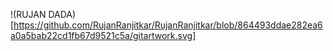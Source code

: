 
!(RUJAN DADA)[https://github.com/RujanRanjitkar/RujanRanjitkar/blob/864493ddae282ea6a0a5bab22cd1fb67d9521c5a/gitartwork.svg]
